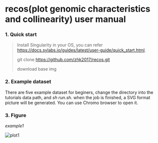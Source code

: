 # recos(plot genomic characteristics and collinearity) user manual
### 1. Quick start

> Install Singularity in your OS, you can refer <https://docs.sylabs.io/guides/latest/user-guide/quick_start.html>.
>
> git clone https://github.com/zhk2017/recos.git
>
> download base img 

### 2. Example dataset
There are five example dataset for beginers,  change  the directory into the tutorials data path, and *sh run.sh*. when the job is finished, a SVG format picture will be generated. You can use Chromo browser to open it. 

### 3. Figure 

*example1*

![plot1](https://img1.baidu.com/it/u=4121785881,4140921049&fm=253&fmt=auto&app=138&f=JPEG?w=640&h=446)
